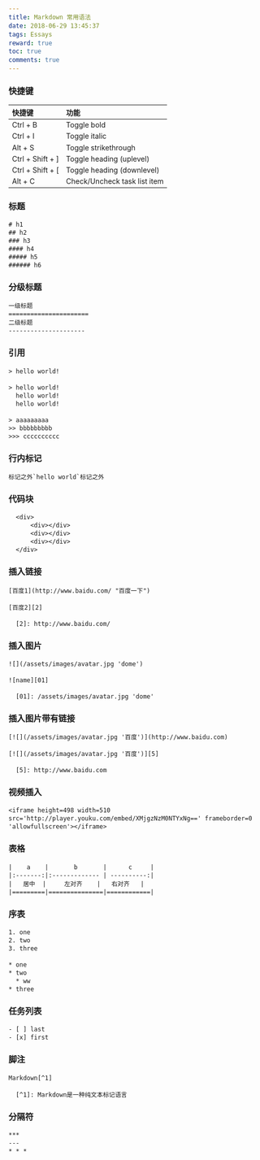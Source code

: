 ```yaml
---
title: Markdown 常用语法
date: 2018-06-29 13:45:37
tags: Essays
reward: true
toc: true
comments: true
---
```

### 快捷键

| 快捷键              |  功能                         |
|:-------------------|:-----------------------------|
| Ctrl + B           |  Toggle bold                 |
| Ctrl + I           |  Toggle italic               |
| Alt + S            |  Toggle strikethrough        |
| Ctrl + Shift + ]   |  Toggle heading (uplevel)    |
| Ctrl + Shift + [   |  Toggle heading (downlevel)  |
| Alt + C            |  Check/Uncheck task list item|
<!-- more -->

### 标题

    # h1
    ## h2
    ### h3
    #### h4
    ##### h5
    ###### h6

### 分级标题

    一级标题
    ======================
    二级标题
    ---------------------

### 引用

    > hello world!

    > hello world!
      hello world!
      hello world!

    > aaaaaaaaa
    >> bbbbbbbbb
    >>> cccccccccc  

### 行内标记

    标记之外`hello world`标记之外

### 代码块

```
  <div>
      <div></div>
      <div></div>
      <div></div>
  </div>
```

### 插入链接

    [百度1](http://www.baidu.com/ "百度一下")

    [百度2][2]

      [2]: http://www.baidu.com/

### 插入图片

    ![](/assets/images/avatar.jpg 'dome')

    ![name][01]

      [01]: /assets/images/avatar.jpg 'dome'

### 插入图片带有链接

    [![](/assets/images/avatar.jpg '百度')](http://www.baidu.com)

    [![](/assets/images/avatar.jpg '百度')][5]

      [5]: http://www.baidu.com

### 视频插入

    <iframe height=498 width=510 src='http://player.youku.com/embed/XMjgzNzM0NTYxNg==' frameborder=0 'allowfullscreen'></iframe>

### 表格

    |    a    |       b       |      c     |
    |:-------:|:------------- | ----------:|
    |   居中  |     左对齐    |   右对齐   |
    |=========|===============|============|

### 序表

    1. one
    2. two
    3. three

    * one
    * two
      * ww
    * three

### 任务列表

    - [ ] last
    - [x] first

### 脚注

    Markdown[^1]

      [^1]: Markdown是一种纯文本标记语言

### 分隔符

    ***
    ---
    * * *